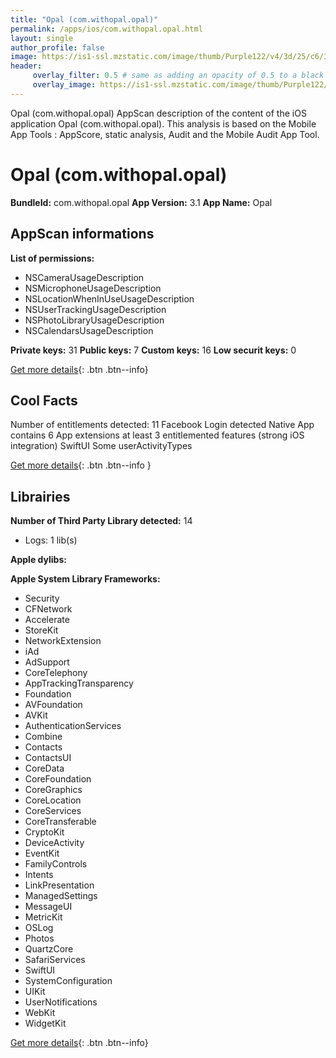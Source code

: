 ```yaml
---
title: "Opal (com.withopal.opal)"
permalink: /apps/ios/com.withopal.opal.html
layout: single
author_profile: false
image: https://is1-ssl.mzstatic.com/image/thumb/Purple122/v4/3d/25/c6/3d25c61a-b861-614a-8f9f-457006a9b0e9/AppIcon-1x_U007emarketing-0-10-0-85-220.png/512x512bb.jpg
header: 
     overlay_filter: 0.5 # same as adding an opacity of 0.5 to a black background
     overlay_image: https://is1-ssl.mzstatic.com/image/thumb/Purple122/v4/3d/25/c6/3d25c61a-b861-614a-8f9f-457006a9b0e9/AppIcon-1x_U007emarketing-0-10-0-85-220.png/512x512bb.jpg
---
```

Opal (com.withopal.opal) AppScan description of the content of the iOS application Opal (com.withopal.opal). This analysis is based on the Mobile App Tools : AppScore, static analysis, Audit and the Mobile Audit App Tool.

# Opal (com.withopal.opal)

**BundleId:** com.withopal.opal
**App Version:** 3.1
**App Name:** Opal


## AppScan informations 

**List of permissions:** 
- NSCameraUsageDescription
- NSMicrophoneUsageDescription
- NSLocationWhenInUseUsageDescription
- NSUserTrackingUsageDescription
- NSPhotoLibraryUsageDescription
- NSCalendarsUsageDescription
  
  
**Private keys:** 31
**Public keys:** 7
**Custom keys:** 16
**Low securit keys:** 0
  
[Get more details](/pricing.html){: .btn .btn--info}

## Cool Facts

Number of entitlements detected: 11
Facebook Login detected
Native App
contains 6 App extensions
at least 3 entitlemented features (strong iOS integration)
SwiftUI
Some userActivityTypes
  
[Get more details](/pricing.html){: .btn .btn--info }

## Librairies 
**Number of Third Party Library detected:** 14
- Logs: 1 lib(s)


**Apple dylibs:**


**Apple System Library Frameworks:**
- Security
- CFNetwork
- Accelerate
- StoreKit
- NetworkExtension
- iAd
- AdSupport
- CoreTelephony
- AppTrackingTransparency
- Foundation
- AVFoundation
- AVKit
- AuthenticationServices
- Combine
- Contacts
- ContactsUI
- CoreData
- CoreFoundation
- CoreGraphics
- CoreLocation
- CoreServices
- CoreTransferable
- CryptoKit
- DeviceActivity
- EventKit
- FamilyControls
- Intents
- LinkPresentation
- ManagedSettings
- MessageUI
- MetricKit
- OSLog
- Photos
- QuartzCore
- SafariServices
- SwiftUI
- SystemConfiguration
- UIKit
- UserNotifications
- WebKit
- WidgetKit


  
[Get more details](/pricing.html){: .btn .btn--info}

